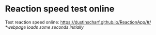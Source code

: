 # Reaction speed test online

Test reaction speed online: https://dustinscharf.github.io/ReactionApp/#/  
_*webpage loads some seconds initially_
